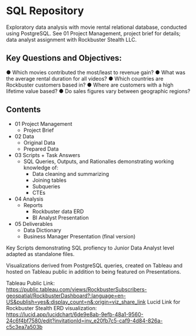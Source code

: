 # SQL Repository
Exploratory data analysis with movie rental relational database, conducted using PostgreSQL.
See 01 Project Management, project brief for details; data analyst assignment with
Rockbuster Stealth LLC.

## Key Questions and Objectives:
● Which movies contributed the most/least to revenue gain?
● What was the average rental duration for all videos?
● Which countries are Rockbuster customers based in?
● Where are customers with a high lifetime value based?
● Do sales figures vary between geographic regions?

## Contents
- 01 Project Management
    - Project Brief
- 02 Data
  - Original Data
  - Prepared Data
- 03 Scripts + Task Answers
  - SQL Queries, Outputs, and Rationalles demonstrating working knowledge of:
    - Data cleaning and summarizing
    - Joining tables
    - Subqueries
    - CTEs
- 04 Analysis
    - Reports
        - Rockbuster data ERD
        - BI Analyst Presentation
- 05 Deliverables
    - Data Dictionary
    - Business Manager Presentation (final version)
 
Key Scripts demonstrating SQL profiency to Junior Data Analyst level adapted as standalone files.

Visualizations derived from PostgreSQL queries, created on Tableau 
and hosted on Tableau public in addition to being featured on Presentations.


Tableau Public Link:
https://public.tableau.com/views/RockbusterSubscribers-geospatial/RockbusterDashboard?:language=en-US&publish=yes&:display_count=n&:origin=viz_share_link
Lucid Link for Rockbuster Stealth ERD visualization:
https://lucid.app/lucidchart/6de9e8ab-9efb-48a1-9560-24c6f4bf7580/edit?invitationId=inv_e20fb7c5-caf9-4d84-826a-c5c3ea7a503b
